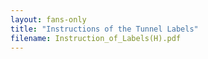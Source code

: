 ```yaml
---
layout: fans-only
title: "Instructions of the Tunnel Labels"
filename: Instruction_of_Labels(H).pdf
---
```


